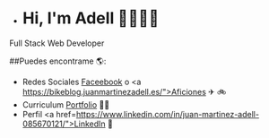 - # Hi, I'm Adell 🚴🏾👩‍💻 

Full Stack Web Developer

##Puedes encontrame 🌎: <a href="https://github.com/JuanMartinezAdell"></a>
- Redes Sociales <a href="https://www.facebook.com/juancostadsol">Faceebook</a> o <a https://bikeblog.juanmartinezadell.es/">Aficiones</a> ✈ 🚲
- Curriculum <a href="https:https://juanmartinezadell.es"> Portfolio</a> 👩‍💻
- Perfil <a href=https://www.linkedin.com/in/juan-martinez-adell-085670121/">LinkedIn</a> 💼
